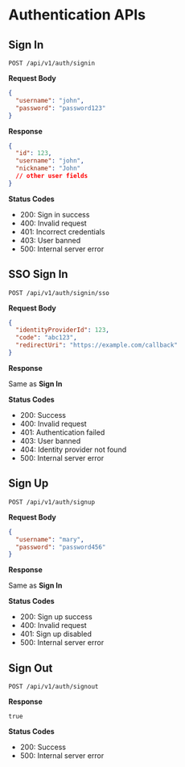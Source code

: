 # Authentication APIs

## Sign In

```
POST /api/v1/auth/signin
```

**Request Body**

```json
{
  "username": "john",
  "password": "password123"
}
```

**Response**

```json
{
  "id": 123,
  "username": "john",
  "nickname": "John"
  // other user fields
}
```

**Status Codes**

- 200: Sign in success
- 400: Invalid request
- 401: Incorrect credentials
- 403: User banned
- 500: Internal server error

## SSO Sign In

```
POST /api/v1/auth/signin/sso
```

**Request Body**

```json
{
  "identityProviderId": 123,
  "code": "abc123",
  "redirectUri": "https://example.com/callback"
}
```

**Response**

Same as **Sign In**

**Status Codes**

- 200: Success
- 400: Invalid request
- 401: Authentication failed
- 403: User banned
- 404: Identity provider not found
- 500: Internal server error

## Sign Up

```
POST /api/v1/auth/signup
```

**Request Body**

```json
{
  "username": "mary",
  "password": "password456"
}
```

**Response**

Same as **Sign In**

**Status Codes**

- 200: Sign up success
- 400: Invalid request
- 401: Sign up disabled
- 500: Internal server error

## Sign Out

```
POST /api/v1/auth/signout
```

**Response**

```
true
```

**Status Codes**

- 200: Success
- 500: Internal server error
